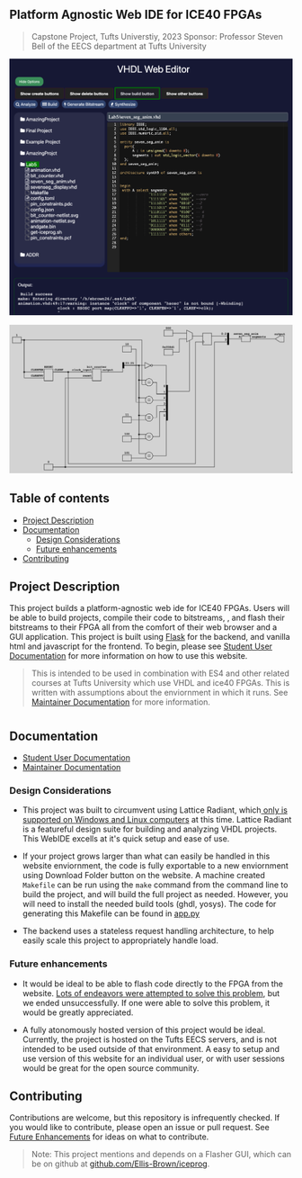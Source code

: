 ## Platform Agnostic Web IDE for ICE40 FPGAs
> Capstone Project, Tufts Universtiy, 2023
> Sponsor: Professor Steven Bell of the EECS department at Tufts University

![Web IDE](docs/images/HomeScreen.png)

![Netlist Example](docs/images/NetlistExample.png)

## Table of contents
- [Project Description](#project-description)
- [Documentation](#documentation)
  - [Design Considerations](#design-considerations)
  - [Future enhancements](#future-enhancements)
- [Contributing](#contributing)
 


## Project Description
This project builds a platform-agnostic web ide for ICE40 FPGAs. Users will be able to build projects, compile their code to bitstreams, , and flash their bitstreams to their FPGA all from the comfort of their web browser and a GUI application. This project is built using [Flask](https://flask.palletsprojects.com/en/2.0.x/) for the backend, and vanilla html and javascript for the frontend. To begin, please see [Student User Documentation](docs/student-documentation.md) for more information on how to use this website.

> This is intended to be used in combination with ES4 and other related courses at Tufts University which use VHDL and ice40 FPGAs. This is written with assumptions about the enviornment in which it runs. See [Maintainer Documentation](docs/images/maintainer-documentation.md) for more information.

#

## Documentation
- [Student User Documentation](docs/student-documentation.md)
- [Maintainer Documentation](docs/maintainer-documentation.md)

### Design Considerations
- This project was built to circumvent using Lattice Radiant, which[ only is supported on Windows and Linux computers](https://www.latticesemi.com/LatticeRadiant?pr031521) at this time. Lattice Radiant is a featureful design suite for building and analyzing VHDL projects. This WebIDE excells at it's quick setup and ease of use. 


- If your project grows larger than what can easily be handled in this website enviornment, the code is fully exportable to a new enviornment using Download Folder button on the website. A machine created `Makefile` can be run using the `make` command from the command line to build the project, and will build the full project as needed. However, you will need to install the needed build tools (ghdl, yosys). The code for generating this Makefile can be found in [app.py](app.py)


- The backend uses a stateless request handling architecture, to help easily scale this project to appropriately handle load.



### Future enhancements
- It would be ideal to be able to flash code directly to the FPGA from the website. [Lots of endeavors were attempted to solve this problem](#docs/AttempsToFlashLessons), but we ended unsuccessfully. If one were able to solve this problem, it would be greatly appreciated.

- A fully atonomously hosted version of this project would be ideal. Currently, the project is hosted on the Tufts EECS servers, and is not intended to be used outside of that environment. A easy to setup and use version of this website for an individual user, or with user sessions would be great for the open source community.


## Contributing
Contributions are welcome, but this repository is infrequently checked. If you would like to contribute, please open an issue or pull request. See [Future Enhancements](#future-enhancements) for ideas on what to contribute.



> Note: This project mentions and depends on a Flasher GUI, which can be on github at [github.com/Ellis-Brown/iceprog](github.com/Ellis-Brown/iceprog).
